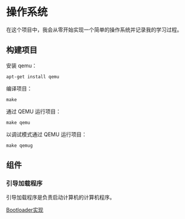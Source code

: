 # 操作系统

在这个项目中，我会从零开始实现一个简单的操作系统并记录我的学习过程。

## 构建项目

安装 qemu：
```
apt-get install qemu
```

编译项目：
```
make
```

通过 QEMU 运行项目：
```
make qemu
```

以调试模式通过 QEMU 运行项目：
```
make qemug
```

## 组件

### 引导加载程序

引导加载程序是负责启动计算机的计算机程序。

[Bootloader实现](./note/chn/bootloader.md)